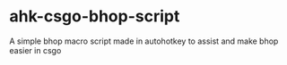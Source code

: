 # ahk-csgo-bhop-script
A simple bhop macro script made in autohotkey to assist and make bhop easier in csgo

